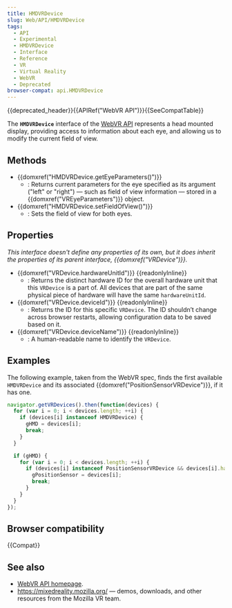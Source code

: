 ```yaml
---
title: HMDVRDevice
slug: Web/API/HMDVRDevice
tags:
  - API
  - Experimental
  - HMDVRDevice
  - Interface
  - Reference
  - VR
  - Virtual Reality
  - WebVR
  - Deprecated
browser-compat: api.HMDVRDevice
---
```

{{deprecated_header}}{{APIRef("WebVR API")}}{{SeeCompatTable}}

The **`HMDVRDevice`** interface of the [WebVR API](/en-US/docs/Web/API/WebVR_API) represents a head mounted display, providing access to information about each eye, and allowing us to modify the current field of view.

## Methods

- {{domxref("HMDVRDevice.getEyeParameters()")}}
  - : Returns current parameters for the eye specified as its argument ("left" or "right") — such as field of view information — stored in a {{domxref("VREyeParameters")}} object.
- {{domxref("HMDVRDevice.setFieldOfView()")}}
  - : Sets the field of view for both eyes.

## Properties

_This interface doesn't define any properties of its own, but it does inherit the properties of its parent interface, {{domxref("VRDevice")}}._

- {{domxref("VRDevice.hardwareUnitId")}} {{readonlyInline}}
  - : Returns the distinct hardware ID for the overall hardware unit that this `VRDevice` is a part of. All devices that are part of the same physical piece of hardware will have the same `hardwareUnitId`.
- {{domxref("VRDevice.deviceId")}} {{readonlyInline}}
  - : Returns the ID for this specific `VRDevice`. The ID shouldn’t change across browser restarts, allowing configuration data to be saved based on it.
- {{domxref("VRDevice.deviceName")}} {{readonlyInline}}
  - : A human-readable name to identify the `VRDevice`.

## Examples

The following example, taken from the WebVR spec, finds the first available `HMDVRDevice` and its associated {{domxref("PositionSensorVRDevice")}}, if it has one.

```js
navigator.getVRDevices().then(function(devices) {
  for (var i = 0; i < devices.length; ++i) {
    if (devices[i] instanceof HMDVRDevice) {
      gHMD = devices[i];
      break;
    }
  }

  if (gHMD) {
    for (var i = 0; i < devices.length; ++i) {
      if (devices[i] instanceof PositionSensorVRDevice && devices[i].hardwareUnitId === gHMD.hardwareUnitId) {
        gPositionSensor = devices[i];
        break;
      }
    }
  }
});
```

## Browser compatibility

{{Compat}}

## See also

- [WebVR API homepage](/en-US/docs/Web/API/WebVR_API).
- <https://mixedreality.mozilla.org/> — demos, downloads, and other resources from the Mozilla VR team.

